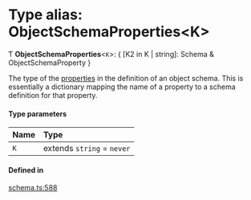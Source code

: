 # Type alias: ObjectSchemaProperties<K\>

Ƭ **ObjectSchemaProperties**<`K`\>: { [K2 in K \| string]: Schema & ObjectSchemaProperty }

The type of the [properties](../interfaces/ObjectSchemaDefinition.md#properties) in the definition of an object schema.
This is essentially a dictionary mapping the name of a property to a schema
definition for that property.

#### Type parameters

| Name | Type |
| :------ | :------ |
| `K` | extends `string` = `never` |

#### Defined in

[schema.ts:588](https://github.com/coda/packs-sdk/blob/main/schema.ts#L588)
